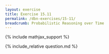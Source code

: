 ```yaml
---
layout: exercise
title: Exercise 15.11
permalink: /dbn-exercises/15-11/
breadcrumb: Probabilistic Reasoning over Time
---
```


{% include mathjax_support %}

<div><i class="arrow-up loader" data-chapter="dbn-exercises" data-exercise="ex_11" data-rating="0"></i></div>
{% include_relative question.md %}

